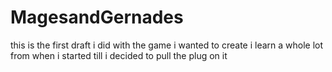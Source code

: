 # MagesandGernades
this is the first draft i did with the game i wanted to create i learn a whole lot from when i started till i decided to pull the plug on it
